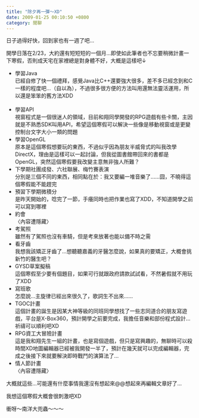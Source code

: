 ```yaml
---
title: "除夕再一彈～XD"
date: 2009-01-25 00:10:50 +0800
category: 閒聊
---
```

<p>日子過得好快，回到家也有一週了吧...</p><p>開學日落在2/23，大約還有短短短的一個月...即使如此筆者也不忘要稍微計畫一下寒假，否則成天宅在家裡總是對身體不好，大概是這樣吧&darr;</p><ul><li>學習Java<br />已經自修了快一個禮拜，感覺Java比C++還要強大很多，差不多已經念到和C一樣的程度吧...（自以為），不過很多很方便的方法叫用還無法靈活運用，所以還是笨笨的舊方法XDD<br /><br /></li><li>學習API<br />視窗程式是一個很迷人的領域，目前和翔同學開發的RPG遊戲有些卡關，主因就是不熟悉SDK叫用API，希望這個寒假可以解決一些像是移動視窗或是更變控制台文字大小一類的問題<br /></li><li>學習OpenGL<br />原本是這個寒假想要玩的東西，不過似乎因為朋友半威脅式的叫我改學DirectX，理由是這樣可以一起討論，但我從圖書館帶回來的書都是OpenGL，突然這個寒假要我改變主意無非強人所難？<br /></li><li>下學期社團成發、六社聯展、梅竹賽表演<br />分別是三個不同的東西，相同點在於：我又要編一堆音樂了......囧，不曉得這個寒假能不能趕完<br /></li><li>預習下學期微積分<br />是昨天開始的，唸完了一節，手癢同時也把作業也寫了XDD，不知道開學之前可以寫到哪裡</li><li>約會<br />〈內容遭隱藏〉<br /></li><li>考駕照<br />雖然有了駕照也沒有車騎，但是考來放著也能以備不時之需<br /></li><li>看牙齒<br />我想我該矯正牙齒了...想聽聽嘉義的牙醫怎麼說，如果真的要矯正，大概會挑新竹的醫生吧？<br /></li><li>GYSD草案擬稿<br />這個寒假至少要有個題目，如果可行就跟政府請款試試看，不然暑假就不用玩了XDD<br /></li><li>寫班歌<br />怎麼說...主旋律已經出來很久了，歌詞生不出來......<br /></li><li>TGOC計畫<br />這個計畫的誕生是因某大神等級的同班同學想找了一些志同道合的朋友寫遊戲，平台是X-Box360，預計開學之前要完成，我擔任音樂和部份程式設計...祈禱可以順利吧XD<br /></li><li>RPG資工大冒險計畫<br />這是我和翔先生一組的計畫，也是寫個遊戲，但只是寫興趣的，無聊時可以殺時間XD地圖編輯器已經被我開發一半了，預計在幾天就可以完成編輯器，完成之後接下來就要解決即時戰鬥的演算法了...<br /></li><li>情人節計畫<br />〈內容遭隱藏〉</li></ul><p>大概就這些...可能還有什麼事情我還沒有想起來@@想起來再編輯文章好了...</p><p>我想這個寒假大概會很刺激吧XD</p><p>衝呀～南洋大兜蟲～～～</p>
